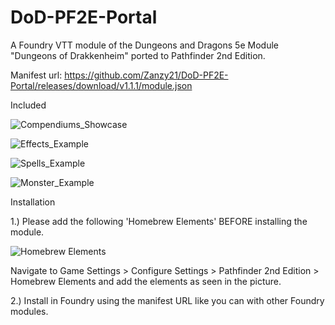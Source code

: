 # DoD-PF2E-Portal
A Foundry VTT module of the Dungeons and Dragons 5e Module "Dungeons of Drakkenheim" ported to Pathfinder 2nd Edition. 

Manifest url: https://github.com/Zanzy21/DoD-PF2E-Portal/releases/download/v1.1.1/module.json

Included

![Compendiums_Showcase](https://github.com/Zanzy21/DoD-PF2E-Portal/assets/112660206/145dcab4-32cc-4659-88c5-13a9b8412066)

![Effects_Example](https://github.com/Zanzy21/DoD-PF2E-Portal/assets/112660206/ac44868a-0fa3-49dc-94de-7ea18d7e0de6)

![Spells_Example](https://github.com/Zanzy21/DoD-PF2E-Portal/assets/112660206/e035295b-d579-47a7-87df-5042c2df60c9)

![Monster_Example](https://github.com/Zanzy21/DoD-PF2E-Portal/assets/112660206/a3a84355-5562-4c77-84ff-a512bad95966)



Installation

1.) Please add the following 'Homebrew Elements' BEFORE installing the module.

![Homebrew Elements](https://github.com/Zanzy21/DoD-PF2E-Portal/assets/112660206/e28ad02e-b33e-4adc-802e-ad50d2e2f6de)

  Navigate to Game Settings > Configure Settings > Pathfinder 2nd Edition > Homebrew Elements and add the elements as seen in the picture.

2.) Install in Foundry using the manifest URL like you can with other Foundry modules.
